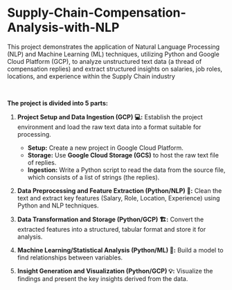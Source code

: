 # Supply-Chain-Compensation-Analysis-with-NLP
This project demonstrates the application of Natural Language Processing (NLP) and Machine Learning (ML) techniques, utilizing Python and Google Cloud Platform (GCP), to analyze unstructured text data (a thread of compensation replies) and extract structured insights on salaries, job roles, locations, and experience within the Supply Chain industry

<br>

**The project is divided into 5 parts:**
1. **Project Setup and Data Ingestion (GCP) 💻:** Establish the project environment and load the raw text data into a format suitable for processing.
    - **Setup:** Create a new project in Google Cloud Platform.
    - **Storage:** Use **Google Cloud Storage (GCS)** to host the raw text file of replies.
    - **Ingestion:** Write a Python script to read the data from the source file, which consists of a list of strings (the replies).

2. **Data Preprocessing and Feature Extraction (Python/NLP) 🧹:** Clean the text and extract key features (Salary, Role, Location, Experience) using Python and NLP techniques.

3. **Data Transformation and Storage (Python/GCP) 🏗️:** Convert the extracted features into a structured, tabular format and store it for analysis.

4. **Machine Learning/Statistical Analysis (Python/ML) 🧠:** Build a model to find relationships between variables.

5. **Insight Generation and Visualization (Python/GCP) 💡:** Visualize the findings and present the key insights derived from the data.